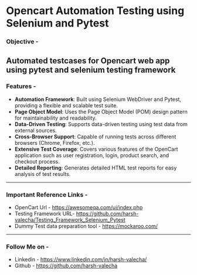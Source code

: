 # Opencart Automation Testing using Selenium and Pytest

### Objective - 
Automated testcases for Opencart web app using pytest and 
selenium testing framework 
---
### Features - 
- **Automation Framework**: Built using Selenium WebDriver and Pytest, providing a flexible and scalable test suite.
- **Page Object Model**: Uses the Page Object Model (POM) design pattern for maintainability and readability.
- **Data-Driven Testing**: Supports data-driven testing using test data from external sources.
- **Cross-Browser Support**: Capable of running tests across different browsers (Chrome, Firefox, etc.).
- **Extensive Test Coverage**: Covers various features of the OpenCart application such as user registration, login, product search, and checkout process.
- **Detailed Reporting**: Generates detailed HTML test reports for easy analysis of test results.

---
### Important Reference Links - 
- OpenCart Url - https://awesomeqa.com/ui/index.php
- Testing Framework URL- https://github.com/harsh-valecha/Testing_Framework_Selenium_Pytest
- Dummy Test data preparation tool - https://mockaroo.com/
----
### Follow Me on - 
- Linkedin - https://www.linkedin.com/in/harsh-valecha/
- Github - https://github.com/harsh-valecha






